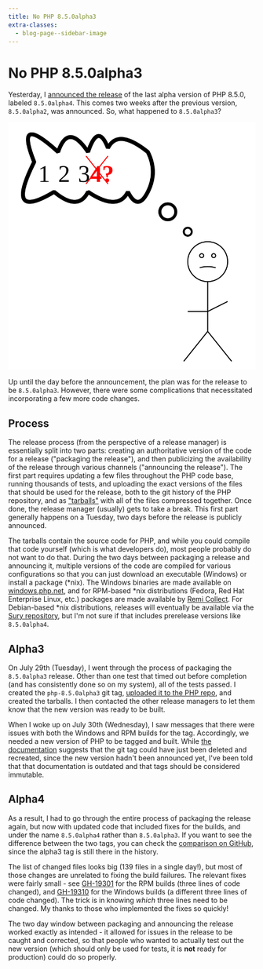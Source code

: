 ```yaml
---
title: No PHP 8.5.0alpha3
extra-classes:
  - blog-page--sidebar-image
---
```


# No PHP 8.5.0alpha3

Yesterday, I [announced the release][alpha4-announce] of the last alpha version
of PHP 8.5.0, labeled `8.5.0alpha4`. This comes two weeks after the previous
version, `8.5.0alpha2`, was announced. So, what happened to `8.5.0alpha3`?

![Missing alpha3 confusion](/resources/missing-3-confusion.svg)

Up until the day before the announcement, the plan was for the release to be
`8.5.0alpha3`. However, there were some complications that necessitated 
incorporating a few more code changes.

## Process
The release process (from the perspective of a release manager) is essentially
split into two parts: creating an authoritative version of the code for a
release ("packaging the release"), and then publicizing the availability of the
release through various channels ("announcing the release"). The first part
requires updating a few files throughout the PHP code base, running thousands
of tests, and uploading the exact versions of the files that should be used for
the release, both to the git history of the PHP repository, and as
["tarballs"][tarball] with all of the files compressed together. Once done,
the release manager (usually) gets to take a break. This first part generally
happens on a Tuesday, two days before the release is publicly announced.

The tarballs contain the source code for PHP, and while you could compile that
code yourself (which is what developers do), most people probably do not want to
do that. During the two days between packaging a release and announcing it,
multiple versions of the code are compiled for various configurations so that
you can just download an executable (Windows) or install a package (*nix). The
Windows binaries are made available on [windows.php.net][win-bin], and for
RPM-based *nix distributions (Fedora, Red Hat Enterprise Linux, etc.) packages
are made available by [Remi Collect][remi-rpms]. For Debian-based *nix
distributions, releases will eventually be available via the
[Sury repository][sury-repo], but I'm not sure if that includes prerelease
versions like `8.5.0alpha4`.

## Alpha3

On July 29th (Tuesday), I went through the process of packaging the
`8.5.0alpha3` release. Other than one test that timed out before completion
(and has consistently done so on my system), all of the tests passed. I created
the `php-8.5.0alpha3` git tag, [uploaded it to the PHP repo][alpha3-tag], and
created the tarballs. I then contacted the other release managers to let them
know that the new version was ready to be built.

When I woke up on July 30th (Wednesday), I saw messages that there were issues
with both the Windows and RPM builds for the tag. Accordingly, we needed a new
version of PHP to be tagged and built. While [the documentation][release-docs]
suggests that the git tag could have just been deleted and recreated, since the
new version hadn't been announced yet, I've been told that that documentation is
outdated and that tags should be considered immutable.

## Alpha4

As a result, I had to go through the entire process of packaging the release
again, but now with updated code that included fixes for the builds, and under
the name `8.5.0alpha4` rather than `8.5.0alpha3`. If you want to see the
difference between the two tags, you can check the
[comparison on GitHub][gh-comp-tags], since the alpha3 tag is still there in the
history.

The list of changed files looks big (139 files in a single day!), but most of
those changes are unrelated to fixing the build failures. The relevant fixes
were fairly small - see [GH-19301][GH-19301] for the RPM builds (three lines of
code changed), and [GH-19310][GH-19310] for the Windows builds (a different
three lines of code changed). The trick is in knowing *which* three lines need
to be changed. My thanks to those who implemented the fixes so quickly!

The two day window between packaging and announcing the release worked exactly
as intended - it allowed for issues in the release to be caught and corrected,
so that people who wanted to actually test out the new version (which should
only be used for tests, it is **not** ready for production) could do so
properly.

[alpha4-announce]: https://www.php.net/archive/2025.php#2025-07-31-3
[tarball]: https://wiki.debian.org/TarBall
[win-bin]: https://windows.php.net/qa/
[remi-rpms]: https://blog.remirepo.net/post/2025/07/04/PHP-8.5-as-Software-Collection
[sury-repo]: https://sury.org/
[alpha3-tag]: https://github.com/php/php-src/releases/tag/php-8.5.0alpha3
[release-docs]: https://github.com/php/php-src/blob/cee8ed235af6741411ecfb93e255f10cbf85ccc1/docs/release-process.md#re-releasing-the-same-version-or-a-patch-level-ie--pln
[gh-comp-tags]: https://github.com/php/php-src/compare/php-8.5.0alpha3...php-8.5.0alpha4
[GH-19301]: https://github.com/php/php-src/commit/a9f3e3c44eab1c34daf15238244cebeee40fd03f
[GH-19310]: https://github.com/php/php-src/commit/4754d302bffc601729353984e453e88e30421425

